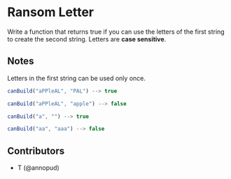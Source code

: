 # Ransom Letter

Write a function that returns true if you can use the letters of the first string to create the second string. Letters are **case sensitive**.

## Notes
Letters in the first string can be used only once.

```js
canBuild("aPPleAL", "PAL") --> true

canBuild("aPPleAL", "apple") --> false

canBuild("a", "") --> true

canBuild("aa", "aaa") --> false
```

## Contributors
* T (@annopud)
